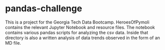 # pandas-challenge

This is a project for the Georgia Tech Data Bootcamp. HeroesOfPymoli contains the relevant Jupyter Notebook and resource files. The notebook contains various pandas scripts for analyzing the csv data. Inside that directory is also a written analysis of data trends observed in the form of an MD file. 

